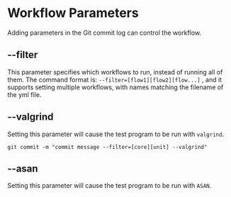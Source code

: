 # Workflow Parameters
Adding parameters in the Git commit log can control the workflow.

## --filter
This parameter specifies which workflows to run, instead of running all of them.
The command format is: `--filter=[flow1][flow2][flow...]` ,
and it supports setting multiple workflows, with names matching the filename of the yml file.

## --valgrind
Setting this parameter will cause the test program to be run with `valgrind`.

```shell
git commit -m "commit message --filter=[core][unit] --valgrind"
```

## --asan
Setting this parameter will cause the test program to be run with `ASAN`.
